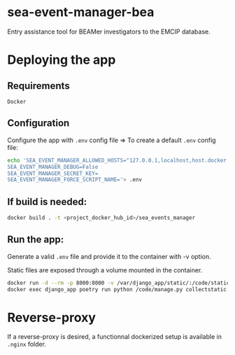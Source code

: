 # sea-event-manager-bea

Entry assistance tool for BEAMer investigators to the EMCIP database.

# Deploying the app
## Requirements
`Docker`


## Configuration
Configure the app with `.env` config file
=> To create a default `.env` config file:
```bash
echo 'SEA_EVENT_MANAGER_ALLOWED_HOSTS="127.0.0.1,localhost,host.docker.internal"
SEA_EVENT_MANAGER_DEBUG=False
SEA_EVENT_MANAGER_SECRET_KEY=
SEA_EVENT_MANAGER_FORCE_SCRIPT_NAME='> .env
```


## If build is needed:
```bash
docker build . -t <project_docker_hub_id>/sea_events_manager
```

## Run the app:
Generate a valid `.env` file and provide it to the container with -v option.

Static files are exposed through a volume mounted in the container.

```bash
docker run -d --rm -p 8000:8000 -v /var/django_app/static/:/code/static/ --env-file=.env --name=django_app <project_docker_hub_id>/sea_events_manager
docker exec django_app poetry run python /code/manage.py collectstatic --noinput
```

# Reverse-proxy
If a reverse-proxy is desired, a functionnal dockerized setup is available in `.nginx` folder.

